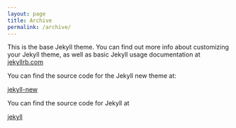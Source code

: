 ```yaml
---
layout: page
title: Archive
permalink: /archive/
---
```


This is the base Jekyll theme. You can find out more info about customizing your Jekyll theme, as well as basic Jekyll usage documentation at [jekyllrb.com](http://jekyllrb.com/)

You can find the source code for the Jekyll new theme at:

[jekyll-new](https://github.com/jglovier/jekyll-new)

You can find the source code for Jekyll at

[jekyll](https://github.com/jekyll/jekyll)
